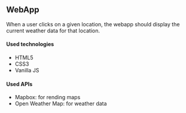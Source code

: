 <h2>WebApp</h2>

<p>When a user clicks on a given location, the webapp should display the current weather data for that location.</p>

<h4>Used technologies</h4>
<ul>
    <li>HTML5</li>
    <li>CSS3</li>
    <li>Vanilla JS</li>
</ul>

<h4>Used APIs</h4>
<ul>
    <li>Mapbox: for rending maps</li>
    <li>Open Weather Map: for weather data</li>
</ul>
